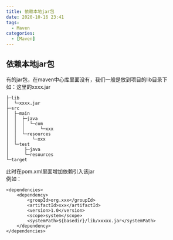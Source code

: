 ```yaml
---
title: 依赖本地jar包
date: 2020-10-16 23:41
tags: 
  - Maven
categories:
  - [Maven]
---
```



## 依赖本地jar包
有的jar包，在maven中心库里面没有，我们一般是放到项目的lib目录下  
如：这里的xxxx.jar
```
├─lib
│  └─xxxx.jar
├─src
│  ├─main
│  │  ├─java
│  │  │  └─com
│  │  │      └─xxx
│  │  └─resources
│  │      └─xxx
│  └─test
│      ├─java
│      └─resources
└─target
``` 

此时在pom.xml里面增加依赖引入该jar  
例如：
```
<dependencies>
	<dependency>
		<groupId>org.xxx</groupId>
		<artifactId>xxx</artifactId>
		<version>1.0</version>
		<scope>system</scope>
		<systemPath>${basedir}/lib/xxxxx.jar</systemPath>
	</dependency>
</dependencies>
```
